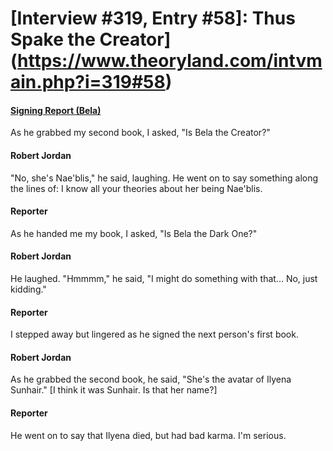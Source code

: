# [Interview #319, Entry #58]: Thus Spake the Creator](https://www.theoryland.com/intvmain.php?i=319#58)

#### [Signing Report (Bela)](http://www.oocities.org/area51/stargate/8513/creator-bela.htm)

As he grabbed my second book, I asked, "Is Bela the Creator?"

#### Robert Jordan

"No, she's Nae'blis," he said, laughing. He went on to say something along the lines of: I know all your theories about her being Nae'blis.

#### Reporter

As he handed me my book, I asked, "Is Bela the Dark One?"

#### Robert Jordan

He laughed. "Hmmmm," he said, "I might do something with that... No, just kidding."

#### Reporter

I stepped away but lingered as he signed the next person's first book.

#### Robert Jordan

As he grabbed the second book, he said, "She's the avatar of Ilyena Sunhair." [I think it was Sunhair. Is that her name?]

#### Reporter

He went on to say that Ilyena died, but had bad karma. I'm serious.

